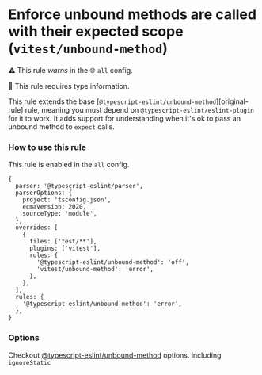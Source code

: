 # Enforce unbound methods are called with their expected scope (`vitest/unbound-method`)

⚠️ This rule _warns_ in the 🌐 `all` config.

💭 This rule requires type information.

<!-- end auto-generated rule header -->

This rule extends the base [`@typescript-eslint/unbound-method`][original-rule]
rule, meaning you must depend on `@typescript-eslint/eslint-plugin` for it to
work. It adds support for understanding when it's ok to pass an unbound method
to `expect` calls.

### How to use this rule

This rule is enabled in the `all` config.


```json5
{
  parser: '@typescript-eslint/parser',
  parserOptions: {
    project: 'tsconfig.json',
    ecmaVersion: 2020,
    sourceType: 'module',
  },
  overrides: [
    {
      files: ['test/**'],
      plugins: ['vitest'],
      rules: {
        '@typescript-eslint/unbound-method': 'off',
        'vitest/unbound-method': 'error',
      },
    },
  ],
  rules: {
    '@typescript-eslint/unbound-method': 'error',
  },
}
```

### Options 

Checkout [@typescript-eslint/unbound-method](https://github.com/typescript-eslint/typescript-eslint/blob/master/packages/eslint-plugin/docs/rules/unbound-method.md)  options. including  `ignoreStatic`
